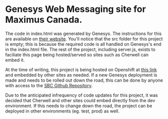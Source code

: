 # Genesys Web Messaging site for Maximus Canada.

The code in index.html was generated by Genesys. The instructions for this are available on [their website](https://help.mypurecloud.com/articles/deploy-messenger/). You'll notice that the src folder for this project is empty; this is because the required code is all handled on Genesys's end in the index.html file. The rest of the project, including server.js, exists to faciliate this page being hosted/served so sites such as Cherwell can embed it. 

At the time of writing, this project is being hosted on Openshift at [this link](https://genesys-3a0694-dev.apps.silver.devops.gov.bc.ca/) and embedded by other sites as needed. If a new Genesys deployment is made and needs to be rolled out down the road, this can be done by anyone with access to the [SBC Github Repository](https://github.com/bcgov/sbc-maximus-services).

Due to the anticipated infrequency of code updates for this project, it was decided that Cherwell and other sites could embed directly from the dev environment. If this needs to change down the road, the project can be deployed in other environments (eg. test, prod) as well.
